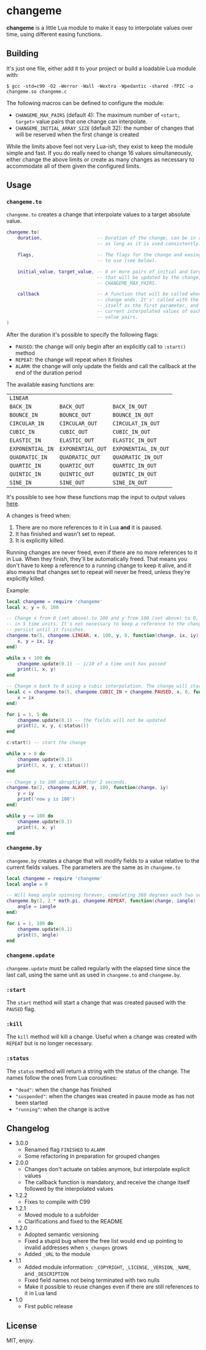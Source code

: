 # changeme

**changeme** is a little Lua module to make it easy to interpolate values over time, using different easing functions.

## Building

It's just one file, either add it to your project or build a loadable Lua module with:

```
$ gcc -std=c99 -O2 -Werror -Wall -Wextra -Wpedantic -shared -fPIC -o changeme.so changeme.c
```

The following macros can be defined to configure the module:

* `CHANGEME_MAX_PAIRS` (default 4): The maximum number of `<start, target>` value pairs that one change can interpolate.
* `CHANGEME_INITIAL_ARRAY_SIZE` (default 32): the number of changes that will be reserved when the first change is created

While the limits above feel not very Lua-ish, they exist to keep the module simple and fast. If you do really need to change 16 values simultaneously, either change the above limits or create as many changes as necessary to accommodate all of them given the configured limits.

## Usage

### `changeme.to`

`changeme.to` creates a change that interpolate values to a target absolute value.

```lua
changeme.to(
    duration,                    -- Duration of the change, can be in any unit
                                 -- as long as it is used consistently.

    flags,                       -- The flags for the change and easing function
                                 -- to use (see below).

    initial_value, target_value, -- 0 or more pairs of initial and target values
                                 -- that will be updated by the change, up to
                                 -- CHANGEME_MAX_PAIRS.

    callback                     -- A function that will be called when the
                                 -- change ends. It's' called with the change
                                 -- itself as the first parameter, and the
                                 -- current interpolated values of each of the
                                 -- value pairs.
)
```

After the duration it's possible to specify the following flags:

* `PAUSED`: the change will only begin after an explicitly call to `:start()` method
* `REPEAT`: the change will repeat when it finishes
* `ALARM`: the change will only update the fields and call the callback at the end of the duration period

The available easing functions are:

||||
|---|---|---|
|`LINEAR`|||
|`BACK_IN`|`BACK_OUT`|`BACK_IN_OUT`|
|`BOUNCE_IN`|`BOUNCE_OUT`|`BOUNCE_IN_OUT`|
|`CIRCULAR_IN`|`CIRCULAR_OUT`|`CIRCULAT_IN_OUT`|
|`CUBIC_IN`|`CUBIC_OUT`|`CUBIC_IN_OUT`|
|`ELASTIC_IN`|`ELASTIC_OUT`|`ELASTIC_IN_OUT`|
|`EXPONENTIAL_IN`|`EXPONENTIAL_OUT`|`EXPONENTIAL_IN_OUT`|
|`QUADRATIC_IN`|`QUADRATIC_OUT`|`QUADRATIC_IN_OUT`|
|`QUARTIC_IN`|`QUARTIC_OUT`|`QUARTIC_IN_OUT`|
|`QUINTIC_IN`|`QUINTIC_OUT`|`QUINTIC_IN_OUT`|
|`SINE_IN`|`SINE_OUT`|`SINE_IN_OUT`|

It's possible to see how these functions map the input to output values [here](https://easings.net/en).

A changes is freed when:

1. There are no more references to it in Lua **and** it is paused.
1. It has finished and wasn't set to repeat.
1. It is explicitly killed.

Running changes are never freed, even if there are no more references to it in Lua. When they finish, they'll be automatically freed. That means you don't have to keep a reference to a running change to keep it alive, and it also means that changes set to repeat will never be freed, unless they're explicitly killed.

Example:

```lua
local changeme = require 'changeme'
local x, y = 0, 100

-- Change x from 0 (set above) to 100 and y from 100 (set above) to 0, linearly
-- in 5 time units. It's not necessary to keep a reference to the change, it'll
-- persist until it finishes.
changeme.to(5, changeme.LINEAR, x, 100, y, 0, function(change, ix, iy)
    x, y = ix, iy
end)

while x < 100 do
    changeme.update(0.1) -- 1/10 of a time unit has passed
    print(1, x, y)
end

-- Change x back to 0 using a cubic interpolation. The change will start paused.
local c = changeme.to(5, changeme.CUBIC_IN + changeme.PAUSED, x, 0, function(change, ix)
    x = ix
end)

for i = 1, 5 do
    changeme.update(0.1) -- the fields will not be updated
    print(2, x, y, c:status())
end

c:start() -- start the change

while x > 0 do
    changeme.update(0.1)
    print(3, x, y, c:status())
end

-- Change y to 100 abruptly after 2 seconds.
changeme.to(2, changeme.ALARM, y, 100, function(change, iy)
    y = iy
    print('now y is 100')
end)

while y ~= 100 do
    changeme.update(0.1)
    print(4, x, y)
end
```

### `changeme.by`

`changeme.by` creates a change that will modify fields to a value relative to the current fields values. The parameters are the same as in `changeme.to`

```lua
local changeme = require 'changeme'
local angle = 0

-- Will keep angle spinning forever, completing 360 degrees each two seconds.
changeme.by(2, 2 * math.pi, changeme.REPEAT, function(change, iangle)
    angle = iangle
end)

for i = 1, 100 do
    changeme.update(0.1)
    print(5, angle)
end
```

### `changeme.update`

`changeme.update` must be called regularly with the elapsed time since the last call, using the same unit as used in `changeme.to` and `changeme.by`.

### `:start`

The `start` method will start a change that was created paused with the `PAUSED` flag.

### `:kill`

The `kill` method will kill a change. Useful when a change was created with `REPEAT` but is no longer necessary.

### `:status`

The `status` method will return a string with the status of the change. The names follow the ones from Lua coroutines:

* `"dead"`: when the change has finished
* `"suspended"`: when the changes was created in pause mode as has not been started
* `"running"`: when the change is active

## Changelog

* 3.0.0
  * Renamed flag `FINISHED` to `ALARM`
  * Some refactoring in preparation for grouped changes
* 2.0.0
  * Changes don't actuate on tables anymore, but interpolate explicit values
  * The callback function is mandatory, and receive the change itself followed by the interpolated values
* 1.2.2
  * Fixes to compile with C99
* 1.2.1
  * Moved module to a subfolder
  * Clarifications and fixed to the README
* 1.2.0
  * Adopted semantic versioning
  * Fixed a stupid bug where the free list would end up pointing to invalid addresses when `s_changes` grows
  * Added `_URL` to the module
* 1.1
  * Added module information: `_COPYRIGHT`, `_LICENSE`, `_VERSION`, `_NAME`, and `_DESCRIPTION`
  * Fixed field names not being terminated with two nulls
  * Make it possible to reuse changes even if there are still references to it in Lua land
* 1.0
  * First public release

## License

MIT, enjoy.
